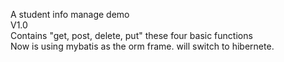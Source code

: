 A student info manage demo   
V1.0   
Contains "get, post, delete, put" these four basic functions   
Now is using mybatis as the orm frame. will switch to hibernete.   
